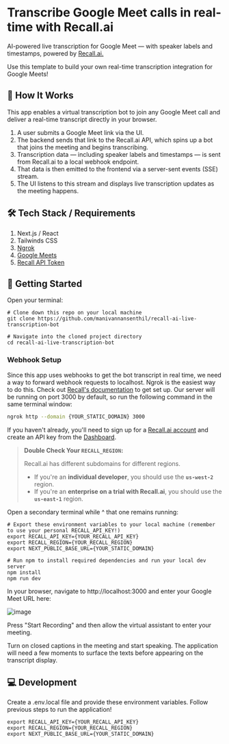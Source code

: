 # Transcribe Google Meet calls in real-time with Recall.ai

AI-powered live transcription for Google Meet — with speaker labels and timestamps, powered by [Recall.ai.](https://www.recall.ai)

Use this template to build your own real-time transcription integration for Google Meets!

## 🤖 How It Works

This app enables a virtual transcription bot to join any Google Meet call and deliver a real-time transcript directly in your browser.
  1. A user submits a Google Meet link via the UI.
  2. The backend sends that link to the Recall.ai API, which spins up a bot that joins the meeting and begins transcribing.
  3. Transcription data — including speaker labels and timestamps — is sent from Recall.ai to a local webhook endpoint.
  4. That data is then emitted to the frontend via a server-sent events (SSE) stream.
  5. The UI listens to this stream and displays live transcription updates as the meeting happens.

## 🛠️ Tech Stack / Requirements
1. Next.js / React
2. Tailwinds CSS
3. [Ngrok](https://ngrok.com/docs/getting-started/)
4. [Google Meets](https://meet.google.com/landing)
5. [Recall API Token](https://www.recall.ai)

## 🏁 Getting Started 
Open your terminal:
```
# Clone down this repo on your local machine
git clone https://github.com/manivannansenthil/recall-ai-live-transcription-bot

# Navigate into the cloned project directory
cd recall-ai-live-transcription-bot
```
### Webhook Setup

Since this app uses webhooks to get the bot transcript in real time, we need a way to forward webhook requests to localhost. Ngrok is the easiest way to do this. Check out [Recall's documentation](https://docs.recall.ai/docs/local-webhook-development) to get set up. Our server will be running on port 3000 by default, so run the following command in the same terminal window:

```bash
ngrok http --domain {YOUR_STATIC_DOMAIN} 3000
```

If you haven't already, you'll need to sign up for a [Recall.ai account](https://www.recall.ai/) and create an API key from the [Dashboard](https://us-west-2.recall.ai/dashboard/).

> **Double Check Your `RECALL_REGION`:**
>
> Recall.ai has different subdomains for different regions.
>
> - If you're an **individual developer**, you should use the **`us-west-2`** region.
> - If you're an **enterprise on a trial with Recall.ai**, you should use the **`us-east-1`** region.

Open a secondary terminal while ^ that one remains running:
```
# Export these environment variables to your local machine (remember to use your personal RECALL_API_KEY!)
export RECALL_API_KEY={YOUR_RECALL_API_KEY}
export RECALL_REGION={YOUR_RECALL_REGION}
export NEXT_PUBLIC_BASE_URL={YOUR_STATIC_DOMAIN}

# Run npm to install required dependencies and run your local dev server
npm install
npm run dev
```
In your browser, navigate to http://localhost:3000 and enter your Google Meet URL here:

![image](https://github.com/user-attachments/assets/4916b6cf-ec46-4aa3-8520-063d1b73b25b)

Press "Start Recording" and then allow the virtual assistant to enter your meeting.

Turn on closed captions in the meeting and start speaking. The application will need a few moments to surface the texts before appearing on the transcript display.

## 💻 Development

Create a .env.local file and provide these environment variables. Follow previous steps to run the application!

```
export RECALL_API_KEY={YOUR_RECALL_API_KEY}
export RECALL_REGION={YOUR_RECALL_REGION}
export NEXT_PUBLIC_BASE_URL={YOUR_STATIC_DOMAIN} 
```

